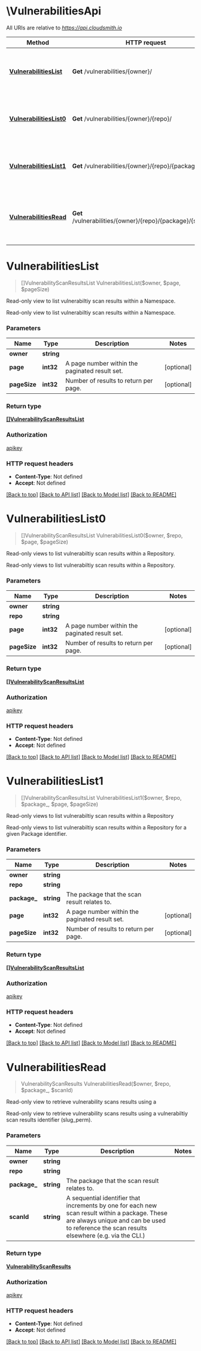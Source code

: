 # \VulnerabilitiesApi

All URIs are relative to *https://api.cloudsmith.io*

Method | HTTP request | Description
------------- | ------------- | -------------
[**VulnerabilitiesList**](VulnerabilitiesApi.md#VulnerabilitiesList) | **Get** /vulnerabilities/{owner}/ | Read-only view to list vulnerabiltiy scan results within a Namespace.
[**VulnerabilitiesList0**](VulnerabilitiesApi.md#VulnerabilitiesList0) | **Get** /vulnerabilities/{owner}/{repo}/ | Read-only views to list vulnerabiltiy scan results within a Repository.
[**VulnerabilitiesList1**](VulnerabilitiesApi.md#VulnerabilitiesList1) | **Get** /vulnerabilities/{owner}/{repo}/{package}/ | Read-only views to list vulnerabiltiy scan results within a Repository
[**VulnerabilitiesRead**](VulnerabilitiesApi.md#VulnerabilitiesRead) | **Get** /vulnerabilities/{owner}/{repo}/{package}/{scan_id}/ | Read-only view to retrieve vulnerability scans results using a


# **VulnerabilitiesList**
> []VulnerabilityScanResultsList VulnerabilitiesList($owner, $page, $pageSize)

Read-only view to list vulnerabiltiy scan results within a Namespace.

Read-only view to list vulnerabiltiy scan results within a Namespace.


### Parameters

Name | Type | Description  | Notes
------------- | ------------- | ------------- | -------------
 **owner** | **string**|  | 
 **page** | **int32**| A page number within the paginated result set. | [optional] 
 **pageSize** | **int32**| Number of results to return per page. | [optional] 

### Return type

[**[]VulnerabilityScanResultsList**](VulnerabilityScanResultsList.md)

### Authorization

[apikey](../README.md#apikey)

### HTTP request headers

 - **Content-Type**: Not defined
 - **Accept**: Not defined

[[Back to top]](#) [[Back to API list]](../README.md#documentation-for-api-endpoints) [[Back to Model list]](../README.md#documentation-for-models) [[Back to README]](../README.md)

# **VulnerabilitiesList0**
> []VulnerabilityScanResultsList VulnerabilitiesList0($owner, $repo, $page, $pageSize)

Read-only views to list vulnerabiltiy scan results within a Repository.

Read-only views to list vulnerabiltiy scan results within a Repository.


### Parameters

Name | Type | Description  | Notes
------------- | ------------- | ------------- | -------------
 **owner** | **string**|  | 
 **repo** | **string**|  | 
 **page** | **int32**| A page number within the paginated result set. | [optional] 
 **pageSize** | **int32**| Number of results to return per page. | [optional] 

### Return type

[**[]VulnerabilityScanResultsList**](VulnerabilityScanResultsList.md)

### Authorization

[apikey](../README.md#apikey)

### HTTP request headers

 - **Content-Type**: Not defined
 - **Accept**: Not defined

[[Back to top]](#) [[Back to API list]](../README.md#documentation-for-api-endpoints) [[Back to Model list]](../README.md#documentation-for-models) [[Back to README]](../README.md)

# **VulnerabilitiesList1**
> []VulnerabilityScanResultsList VulnerabilitiesList1($owner, $repo, $package_, $page, $pageSize)

Read-only views to list vulnerabiltiy scan results within a Repository

Read-only views to list vulnerabiltiy scan results within a Repository for a given Package identifier.


### Parameters

Name | Type | Description  | Notes
------------- | ------------- | ------------- | -------------
 **owner** | **string**|  | 
 **repo** | **string**|  | 
 **package_** | **string**| The package that the scan result relates to. | 
 **page** | **int32**| A page number within the paginated result set. | [optional] 
 **pageSize** | **int32**| Number of results to return per page. | [optional] 

### Return type

[**[]VulnerabilityScanResultsList**](VulnerabilityScanResultsList.md)

### Authorization

[apikey](../README.md#apikey)

### HTTP request headers

 - **Content-Type**: Not defined
 - **Accept**: Not defined

[[Back to top]](#) [[Back to API list]](../README.md#documentation-for-api-endpoints) [[Back to Model list]](../README.md#documentation-for-models) [[Back to README]](../README.md)

# **VulnerabilitiesRead**
> VulnerabilityScanResults VulnerabilitiesRead($owner, $repo, $package_, $scanId)

Read-only view to retrieve vulnerability scans results using a

Read-only view to retrieve vulnerability scans results using a vulnerabiltiy scan results identifier (slug_perm).


### Parameters

Name | Type | Description  | Notes
------------- | ------------- | ------------- | -------------
 **owner** | **string**|  | 
 **repo** | **string**|  | 
 **package_** | **string**| The package that the scan result relates to. | 
 **scanId** | **string**| A sequential identifier that increments by one for each new scan result within a package. These are always unique and can be used to reference the scan results elsewhere (e.g. via the CLI.) | 

### Return type

[**VulnerabilityScanResults**](VulnerabilityScanResults.md)

### Authorization

[apikey](../README.md#apikey)

### HTTP request headers

 - **Content-Type**: Not defined
 - **Accept**: Not defined

[[Back to top]](#) [[Back to API list]](../README.md#documentation-for-api-endpoints) [[Back to Model list]](../README.md#documentation-for-models) [[Back to README]](../README.md)

